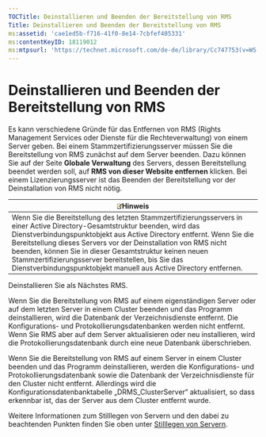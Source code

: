 ```yaml
---
TOCTitle: Deinstallieren und Beenden der Bereitstellung von RMS
Title: Deinstallieren und Beenden der Bereitstellung von RMS
ms:assetid: 'cae1ed5b-f716-41f0-8e14-7cbfef405331'
ms:contentKeyID: 18119012
ms:mtpsurl: 'https://technet.microsoft.com/de-de/library/Cc747753(v=WS.10)'
---
```


Deinstallieren und Beenden der Bereitstellung von RMS
=====================================================

Es kann verschiedene Gründe für das Entfernen von RMS (Rights Management Services oder Dienste für die Rechteverwaltung) von einem Server geben. Bei einem Stammzertifizierungsserver müssen Sie die Bereitstellung von RMS zunächst auf dem Server beenden. Dazu können Sie auf der Seite **Globale Verwaltung** des Servers, dessen Bereitstellung beendet werden soll, auf **RMS von dieser Website entfernen** klicken. Bei einem Lizenzierungsserver ist das Beenden der Bereitstellung vor der Deinstallation von RMS nicht nötig.

| ![](images/Cc747753.note(WS.10).gif)Hinweis                                                                                                                                                                                                                                                                                                                                                                                        |
|-----------------------------------------------------------------------------------------------------------------------------------------------------------------------------------------------------------------------------------------------------------------------------------------------------------------------------------------------------------------------------------------------------------------------------------------------------------------|
| Wenn Sie die Bereitstellung des letzten Stammzertifizierungsservers in einer Active Directory-Gesamtstruktur beenden, wird das Dienstverbindungspunktobjekt aus Active Directory entfernt. Wenn Sie die Bereitstellung dieses Servers vor der Deinstallation von RMS nicht beenden, können Sie in dieser Gesamtstruktur keinen neuen Stammzertifizierungsserver bereitstellen, bis Sie das Dienstverbindungspunktobjekt manuell aus Active Directory entfernen. |

Deinstallieren Sie als Nächstes RMS.

Wenn Sie die Bereitstellung von RMS auf einem eigenständigen Server oder auf dem letzten Server in einem Cluster beenden und das Programm deinstallieren, wird die Datenbank der Verzeichnisdienste entfernt. Die Konfigurations- und Protokollierungsdatenbanken werden nicht entfernt. Wenn Sie RMS aber auf dem Server aktualisieren oder neu installieren, wird die Protokollierungsdatenbank durch eine neue Datenbank überschrieben.

Wenn Sie die Bereitstellung von RMS auf einem Server in einem Cluster beenden und das Programm deinstallieren, werden die Konfigurations- und Protokollierungsdatenbank sowie die Datenbank der Verzeichnisdienste für den Cluster nicht entfernt. Allerdings wird die Konfigurationsdatenbanktabelle „DRMS\_ClusterServer“ aktualisiert, so dass erkennbar ist, das der Server aus dem Cluster entfernt wurde.

Weitere Informationen zum Stilllegen von Servern und den dabei zu beachtenden Punkten finden Sie oben unter [Stilllegen von Servern](https://technet.microsoft.com/52005e2e-9563-4ba0-906c-3cc76f9c378f).

